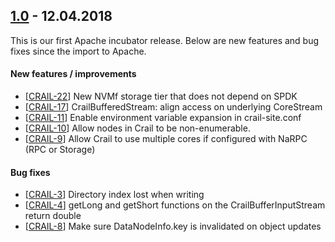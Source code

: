 ## [1.0](https://github.com/apache/incubator-crail/tree/v1.0) - 12.04.2018

This is our first Apache incubator release. Below are new features and bug fixes since the import to Apache.

#### New features / improvements

* [[CRAIL-22](https://issues.apache.org/jira/projects/CRAIL/issues/CRAIL-22)] New NVMf storage tier that does not depend on SPDK
* [[CRAIL-17](https://issues.apache.org/jira/projects/CRAIL/issues/CRAIL-17)] CrailBufferedStream: align access on underlying CoreStream
* [[CRAIL-11](https://issues.apache.org/jira/projects/CRAIL/issues/CRAIL-11)] Enable environment variable expansion in crail-site.conf
* [[CRAIL-10](https://issues.apache.org/jira/projects/CRAIL/issues/CRAIL-10)] Allow nodes in Crail to be non-enumerable.
* [[CRAIL-9](https://issues.apache.org/jira/projects/CRAIL/issues/CRAIL-9)] Allow Crail to use multiple cores if configured with NaRPC (RPC or Storage)

#### Bug fixes

* [[CRAIL-3](https://issues.apache.org/jira/projects/CRAIL/issues/CRAIL-3)] Directory index lost when writing
* [[CRAIL-4](https://issues.apache.org/jira/projects/CRAIL/issues/CRAIL-4)] getLong and getShort functions on the CrailBufferInputStream return double
* [[CRAIL-8](https://issues.apache.org/jira/projects/CRAIL/issues/CRAIL-8)] Make sure DataNodeInfo.key is invalidated on object updates